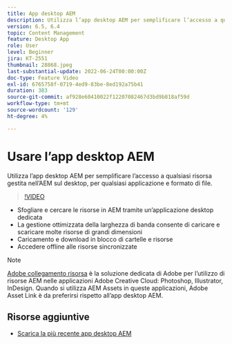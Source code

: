 ```yaml
---
title: App desktop AEM
description: Utilizza l’app desktop AEM per semplificare l’accesso a qualsiasi risorsa gestita nell’AEM sul desktop, per qualsiasi applicazione e formato di file.
version: 6.5, 6.4
topic: Content Management
feature: Desktop App
role: User
level: Beginner
jira: KT-2551
thumbnail: 28868.jpeg
last-substantial-update: 2022-06-24T00:00:00Z
doc-type: Feature Video
exl-id: 6765758f-0719-4ed9-83be-8ed192a75b41
duration: 383
source-git-commit: af928e60410022f12207082467d3bd9b818af59d
workflow-type: tm+mt
source-wordcount: '129'
ht-degree: 4%

---
```


# Usare l’app desktop AEM

Utilizza l’app desktop AEM per semplificare l’accesso a qualsiasi risorsa gestita nell’AEM sul desktop, per qualsiasi applicazione e formato di file.

>[!VIDEO](https://video.tv.adobe.com/v/28868?quality=12&learn=on)

+ Sfogliare e cercare le risorse in AEM tramite un’applicazione desktop dedicata
+ La gestione ottimizzata della larghezza di banda consente di caricare e scaricare molte risorse di grandi dimensioni
+ Caricamento e download in blocco di cartelle e risorse
+ Accedere offline alle risorse sincronizzate

>[!NOTE]
>
> [Adobe collegamento risorsa](./adobe-asset-link.md) è la soluzione dedicata di Adobe per l’utilizzo di risorse AEM nelle applicazioni Adobe Creative Cloud: Photoshop, Illustrator, InDesign. Quando si utilizza AEM Assets in queste applicazioni, Adobe Asset Link è da preferirsi rispetto all’app desktop AEM.

## Risorse aggiuntive

+ [Scarica la più recente app desktop AEM](https://experienceleague.adobe.com/docs/experience-manager-desktop-app/using/release-notes.html)
